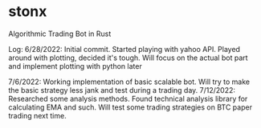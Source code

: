 # stonx
Algorithmic Trading Bot in Rust

Log:
6/28/2022: Initial commit. Started playing with yahoo API. Played around with plotting, decided it's tough. Will focus on the actual bot part and implement plotting with python later

7/6/2022: Working implementation of basic scalable bot. Will try to make the basic strategy less jank and test during a trading day.
7/12/2022: Researched some analysis methods. Found technical analysis library for calculating EMA and such. Will test some trading strategies on BTC paper trading next time.
